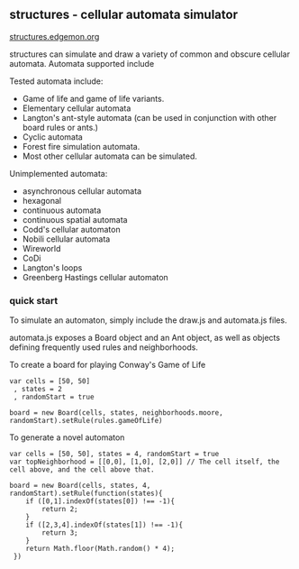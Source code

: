 ## structures - cellular automata simulator

[structures.edgemon.org](http://structures.edgemon.org)

structures can simulate and draw a variety of common and obscure cellular automata. Automata supported include

Tested automata include:

* Game of life and game of life variants.
* Elementary cellular automata
* Langton's ant-style automata (can be used in conjunction with other board rules or ants.)
* Cyclic automata
* Forest fire simulation automata.
* Most other cellular automata can be simulated.

Unimplemented automata:

* asynchronous cellular automata
* hexagonal
* continuous automata
* continuous spatial automata
* Codd's cellular automaton
* Nobili cellular automata
* Wireworld
* CoDi
* Langton's loops
* Greenberg Hastings cellular automaton


### quick start

To simulate an automaton, simply include the draw.js and automata.js files.

automata.js exposes a Board object and an Ant object, as well as objects defining frequently used rules and neighborhoods.

To create a board for playing Conway's Game of Life

    var cells = [50, 50]
     , states = 2
     , randomStart = true

    board = new Board(cells, states, neighborhoods.moore, randomStart).setRule(rules.gameOfLife)

To generate a novel automaton
 
    var cells = [50, 50], states = 4, randomStart = true
    var topNeighborhood = [[0,0], [1,0], [2,0]] // The cell itself, the cell above, and the cell above that.

    board = new Board(cells, states, 4, randomStart).setRule(function(states){
        if ([0,1].indexOf(states[0]) !== -1){
            return 2;
        }
        if ([2,3,4].indexOf(states[1]) !== -1){
            return 3;
        }      
        return Math.floor(Math.random() * 4);
     })
